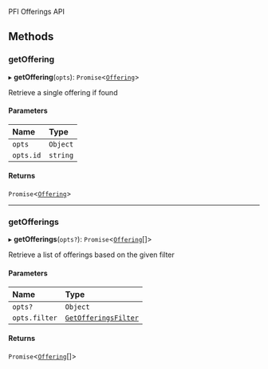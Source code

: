 PFI Offerings API

## Methods

### getOffering

▸ **getOffering**(`opts`): `Promise`<[`Offering`](../classes/Offering.md)\>

Retrieve a single offering if found

#### Parameters

| Name | Type |
| :------ | :------ |
| `opts` | `Object` |
| `opts.id` | `string` |

#### Returns

`Promise`<[`Offering`](../classes/Offering.md)\>

___

### getOfferings

▸ **getOfferings**(`opts?`): `Promise`<[`Offering`](../classes/Offering.md)[]\>

Retrieve a list of offerings based on the given filter

#### Parameters

| Name | Type |
| :------ | :------ |
| `opts?` | `Object` |
| `opts.filter` | [`GetOfferingsFilter`](../index.md#getofferingsfilter) |

#### Returns

`Promise`<[`Offering`](../classes/Offering.md)[]\>
